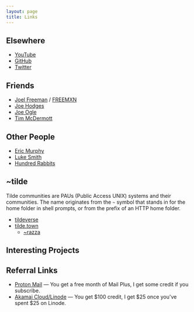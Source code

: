 ```yaml
---
layout: page
title: Links
---
```


## Elsewhere

* [YouTube](https://youtube.com/@itisrazza)
* [GitHub](https://github.com/itisrazza)
* [Twitter](https://x.com/itisrazza)

## Friends

* [Joel Freeman](https://jxel.dev/) / [FREEMXN](https://linktr.ee/freemxn)
* [Joe Hodges](https://hephxtus.github.io/)
* [Joe Ogle](https://www.joglemusic.com/)
* [Tim McDermott](https://diarmada.com/)

## Other People

* [Eric Murphy](https://ericmurphy.xyz/)
* [Luke Smith](https://lukesmith.xyz/)
* [Hundred Rabbits](https://100r.co/)

## ~tilde

Tilde communities are PAUs (Public Access UNIX) systems and their communities. The name originates from the `~` symbol that stands in for the home folder in shell prompts, or from the prefix of an HTTP home folder.

* [tildeverse](https://tildeverse.org/)
* [tilde.town](http://tilde.town/)
  * [~razza](http://tilde.town/~razza/)

## Interesting Projects

## Referral Links

* [Proton Mail](https://pr.tn/ref/5BB3E8N0QM80) &mdash; You get a free month of Mail Plus, I get some credit if you subscribe.
* [Akamai Cloud/Linode](https://www.linode.com/lp/refer/?r=fbe1c2ad1594018b4d12489e4d716ea338e9c864) &mdash; You get $100 credit, I get $25 once you've spent $25 on Linode.
